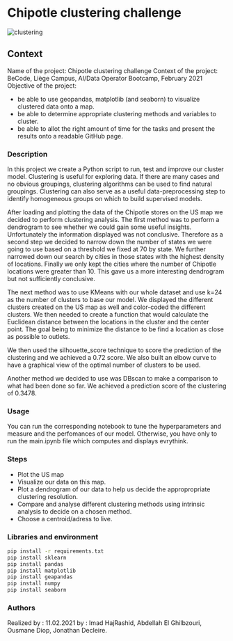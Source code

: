 # Chipotle clustering challenge

![clustering](https://files.realpython.com/media/K-Means-Clustering-in-Python_Watermarked.14dc56523461.jpg)

## Context
Name of the project: Chipotle clustering challenge
Context of the project: BeCode, Liège Campus, AI/Data Operator Bootcamp, February 2021
Objective of the project: 
- be able to use geopandas, matplotlib (and seaborn) to visualize clustered data onto a map.
- be able to determine appropriate clustering methods and variables to cluster.
- be able to allot the right amount of time for the tasks and present the results onto a readable GitHub page.


### Description
In this project we create a Python script to run, test and improve our cluster model.
Clustering is useful for exploring data. If there are many cases and no obvious groupings, clustering algorithms can be used to find natural groupings. Clustering can also serve as a useful data-preprocessing step to identify homogeneous groups on which to build supervised models.

After loading and plotting the data of the Chipotle stores on the US map we decided to perform clustering analysis. 
The first method was to perform a dendrogram to see whether we could gain some useful insights. Unfortunately the information displayed was not conclusive.
Therefore as a second step we decided to narrow down the number of states we were going to use based on a threshold we fixed at 70 by state. We further narrowed down our search by cities in those states with the highest density of locations. Finally we only kept the cities where the number of Chipotle locations were greater than 10. This gave us a more interesting dendrogram but not sufficiently conclusive.

The next method was to use KMeans with our whole dataset and use k=24 as the number of clusters to base our model. We displayed the different clusters created on the US map as well and color-coded the different clusters. We then needed to create a function that would calculate the Euclidean distance between the locations in the cluster and the center point. The goal being to minimize the distance to be find a location as close as possible to outlets.

We then used the silhouette_score technique to score the prediction of the clustering and we achieved a 0.72 score. We also built an elbow curve to have a graphical view of the optimal number of clusters to be used.

Another method we decided to use was DBscan to make a comparison to what had been done so far. We achieved a prediction score of the clustering of 0.3478.


### Usage
You can run the corresponding notebook to tune the hyperparameters and measure and the perfomances of our model.
Otherwise, you have only to run the main.ipynb file which computes and displays evrythink.

### Steps
- Plot the US map
 - Visualize our data on this map.
 - Plot a dendrogram of our data to help us decide the appropropriate clustering resolution.
 - Compare and analyse different clustering methods using intrinsic analysis to decide on a chosen method.
 - Choose a centroid/adress to live.
### Libraries and environment
```bash
pip install -r requirements.txt
pip install sklearn
pip install pandas
pip install matplotlib
pip install geapandas
pip install numpy
pip install seaborn
```
### Authors
Realized by : 11.02.2021 by : Imad HajRashid, Abdellah El Ghilbzouri, Ousmane Diop, Jonathan Decleire.



